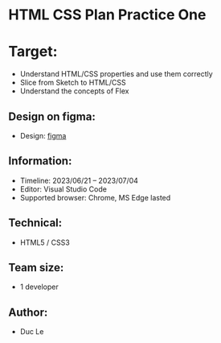 # HTML CSS Plan Practice One

# Target:

- Understand HTML/CSS properties and use them correctly
- Slice from Sketch to HTML/CSS
- Understand the concepts of Flex

## Design on figma:

- Design: [figma](https://www.figma.com/file/Hpr0uuvLwKKLp0q5svPBH2/practice-html-css?node-id=0%3A1&mode=dev)

## Information:

- Timeline: 2023/06/21 – 2023/07/04
- Editor: Visual Studio Code
- Supported browser: Chrome, MS Edge lasted

## Technical:

- HTML5 / CSS3

## Team size:

- 1 developer

## Author:

- Duc Le
